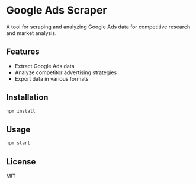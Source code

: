 # Google Ads Scraper

A tool for scraping and analyzing Google Ads data for competitive research and market analysis.

## Features

- Extract Google Ads data
- Analyze competitor advertising strategies
- Export data in various formats

## Installation

```bash
npm install
```

## Usage

```bash
npm start
```

## License

MIT